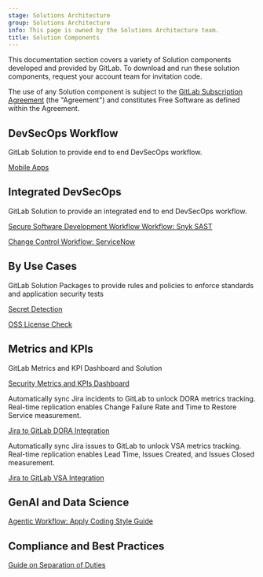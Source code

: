 ```yaml
---
stage: Solutions Architecture
group: Solutions Architecture
info: This page is owned by the Solutions Architecture team.
title: Solution Components
---
```


This documentation section covers a variety of Solution components developed and provided by GitLab.
To download and run these solution components, request your account team for invitation code.

The use of any Solution component is subject to the [GitLab Subscription Agreement](https://handbook.gitlab.com/handbook/legal/subscription-agreement/) (the "Agreement") and constitutes Free Software as defined within the Agreement.

## DevSecOps Workflow

GitLab Solution to provide end to end DevSecOps workflow.

[Mobile Apps](workflow_mobileapps.md)

## Integrated DevSecOps

GitLab Solution to provide an integrated end to end DevSecOps workflow.

[Secure Software Development Workflow Workflow: Snyk SAST](integrated_snyk.md)

[Change Control Workflow: ServiceNow](integrated_servicenow.md)

## By Use Cases

GitLab Solution Packages to provide rules and policies to enforce standards and application security tests

[Secret Detection](secret_detection.md)

[OSS License Check](oss_license_check.md)

## Metrics and KPIs

GitLab Metrics and KPI Dashboard and Solution

[Security Metrics and KPIs Dashboard](securitykpi.md)

Automatically sync Jira incidents to GitLab to unlock DORA metrics tracking. Real-time replication enables Change Failure Rate and Time to Restore Service measurement.

[Jira to GitLab DORA Integration](jira_dora.md)

Automatically sync Jira issues to GitLab to unlock VSA metrics tracking. Real-time replication enables Lead Time, Issues Created, and Issues Closed measurement.

[Jira to GitLab VSA Integration](jira_vsa.md)

## GenAI and Data Science

[Agentic Workflow: Apply Coding Style Guide](duo_workflow/duo_workflow_codestyle.md)

## Compliance and Best Practices

[Guide on Separation of Duties](guide_on_sod.md)
